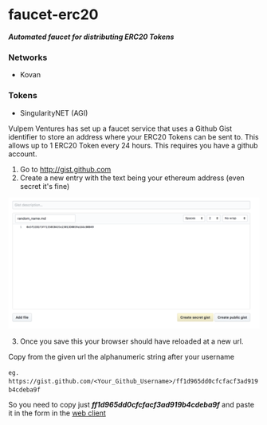 # faucet-erc20
***Automated faucet for distributing ERC20 Tokens***


### Networks

* Kovan

### Tokens

* SingularityNET (AGI)


Vulpem Ventures has set up a faucet service that uses a Github Gist identifier to store an address where your ERC20 Tokens can be sent to. This allows up to 1 ERC20 Token every 24 hours. This requires you have a github account.

1) Go to http://gist.github.com 
2) Create a new entry with the text being your ethereum address (even secret it's fine)

![Gist1](gist1.png)

3) Once you save this your browser should have reloaded at a new url. 

Copy from the given url the alphanumeric string after your username

`eg. https://gist.github.com/<Your_Github_Username>/ff1d965dd0cfcfacf3ad919b4cdeba9f`

So you need to copy just 
***ff1d965dd0cfcfacf3ad919b4cdeba9f*** and paste it in the form in the [web client](https://vulpemventures.github.io/faucet-erc20/)

